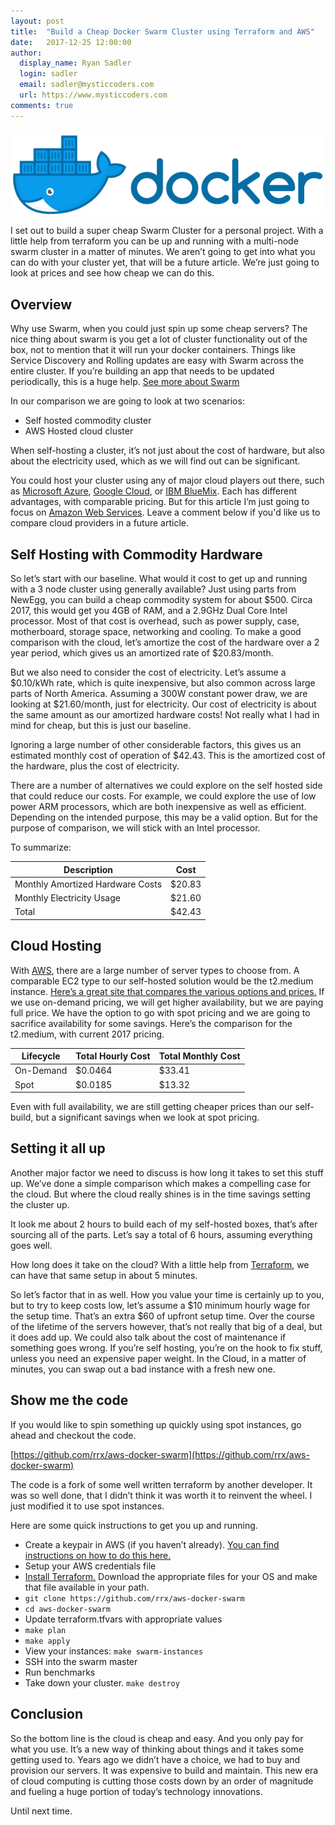 ```yaml
---
layout: post
title:  "Build a Cheap Docker Swarm Cluster using Terraform and AWS"
date:   2017-12-25 12:00:00
author:
  display_name: Ryan Sadler
  login: sadler
  email: sadler@mysticcoders.com
  url: https://www.mysticcoders.com
comments: true
---
```

![screenshot](/images/2017-12-27-docker-horizontal-large.png)

I set out to build  a super cheap Swarm Cluster for a personal project.  With a little help from terraform you can be up and running with a multi-node swarm cluster in a matter of minutes. We aren’t going to get into what you can do with your cluster yet, that will be a future article.  We’re just going to look at prices and see how cheap we can do this.

<!--more-->

## Overview

Why use Swarm, when you could just spin up some cheap servers?  The nice thing about swarm is you get a lot of cluster functionality out of the box, not to mention that it will run your docker containers. Things like Service Discovery and Rolling updates are easy with Swarm across the entire cluster.  If you’re building an app that needs to be updated periodically, this is a huge help.  [See more about Swarm](https://docs.docker.com/engine/swarm/)

In our comparison we are going to look at two scenarios:

- Self hosted commodity cluster
- AWS Hosted cloud cluster

When self-hosting a cluster, it’s not just about the cost of hardware, but also about the electricity used, which as we will find out can be significant.

You could host your cluster using any of major cloud players out there, such as [Microsoft Azure](https://azure.microsoft.com/), [Google Cloud](https://cloud.google.com/compute/), or [IBM BlueMix](https://www.ibm.com/cloud/).  Each has different advantages, with comparable pricing.   But for this article I’m just going to focus on [Amazon Web Services](https://aws.amazon.com/).  Leave a comment below if you'd like us to compare cloud providers in a future article.

## Self Hosting with Commodity Hardware

So let’s start with our baseline.  What would it cost to get up and running with a 3 node cluster using generally available?  Just using parts from NewEgg, you can build a cheap commodity system for about $500.  Circa 2017, this would get you 4GB of RAM, and a 2.9GHz Dual Core Intel processor.  Most of that cost is overhead, such as power supply, case, motherboard, storage space, networking and cooling.  To make a good comparison with the cloud, let’s amortize the cost of the hardware over a 2 year period, which gives us an amortized rate of $20.83/month.

But we also need to consider the cost of electricity.  Let’s assume a $0.10/kWh rate, which is quite inexpensive, but also common across large parts of North America.  Assuming a 300W constant power draw, we are looking at $21.60/month, just for electricity.  Our cost of electricity is about the same amount as our amortized hardware costs!  Not really what I had in mind for cheap, but this is just our baseline.

Ignoring a large number of other considerable factors, this gives us an estimated monthly cost of operation of $42.43.  This is the amortized cost of the hardware, plus the cost of electricity.

There are a number of alternatives we could explore on the self hosted side that could reduce our costs.  For example, we could explore the use of low power ARM processors, which are both inexpensive as well as efficient.  Depending on the intended purpose, this may be a valid option.  But for the purpose of comparison, we will stick with an Intel processor.

To summarize:

| Description | Cost |
| ----------- | ---- |
| Monthly Amortized Hardware Costs | $20.83 |
| Monthly Electricity Usage        | $21.60 |
| Total                            | $42.43 |

## Cloud Hosting

With [AWS](https://aws.amazon.com/), there are a large number of server types to choose from.  A comparable EC2 type to our self-hosted solution would be the t2.medium instance.  [Here’s a great site that compares the various options and prices.](https://www.ec2instances.info/)  If we use on-demand pricing, we will get higher availability, but we are paying full price.  We have the option to go with spot pricing and we are going to sacrifice availability for some savings.  Here’s the comparison for the t2.medium, with current 2017 pricing.


| Lifecycle | Total Hourly Cost | Total Monthly Cost |
| --------- | ----------------- | ------------ |
| On-Demand | $0.0464 | $33.41 |
| Spot | $0.0185 | $13.32 |

Even with full availability, we are still getting cheaper prices than our self-build, but a significant savings when we look at spot pricing.

## Setting it all up

Another major factor we need to discuss is how long it takes to set this stuff up.  We’ve done a simple comparison which makes a compelling case for the cloud.  But where the cloud really shines is in the time savings setting the cluster up.

It look me about 2 hours to build each of my self-hosted boxes, that’s after sourcing all of the parts.  Let’s say a total of 6 hours, assuming everything goes well.

How long does it take on the cloud?  With a little help from [Terraform](https://www.terraform.io/), we can have that same setup in about 5 minutes.

So let’s factor that in as well.  How you value your time is certainly up to you, but to try to keep costs low, let’s assume a $10 minimum hourly wage for the setup time.  That’s an extra $60 of upfront setup time.  Over the course of the lifetime of the servers however, that’s not really that big of a deal, but it does add up.  We could also talk about the cost of maintenance if something goes wrong.  If you’re self hosting, you’re on the hook to fix stuff, unless you need an expensive paper weight.   In the Cloud, in a matter of minutes, you can swap out a bad instance with a fresh new one.

## Show me the code

If you would like to spin something up quickly using spot instances, go ahead and checkout the code.

[https://github.com/rrx/aws-docker-swarm](https://github.com/rrx/aws-docker-swarm)

The code is a fork of some well written terraform by another developer.  It was so well done, that I didn’t think it was worth it to reinvent the wheel.  I just modified it to use spot instances.

Here are some quick instructions to get you up and running.

- Create a keypair in AWS (if you haven’t already). [You can find instructions on how to do this here.](http://docs.aws.amazon.com/AWSEC2/latest/UserGuide/ec2-key-pairs.html)
- Setup your AWS credentials file
- [Install Terraform.](https://www.terraform.io/intro/getting-started/install.html) Download the appropriate files for your OS and make that file available in your path.
- ```git clone https://github.com/rrx/aws-docker-swarm```
- ```cd aws-docker-swarm```
- Update terraform.tfvars with appropriate values
- ```make plan```
- ```make apply```
- View your instances: ```make swarm-instances```
- SSH into the swarm master
- Run benchmarks
- Take down your cluster. ```make destroy```

## Conclusion

So the bottom line is the cloud is cheap and easy.  And you only pay for what you use.  It’s a new way of thinking about things and it takes some getting used to.  Years ago we didn’t have a choice, we had to buy and provision our servers.  It was expensive to build and maintain.  This new era of cloud computing is cutting those costs down by an order of magnitude and fueling a huge portion of today’s technology innovations.

Until next time.
